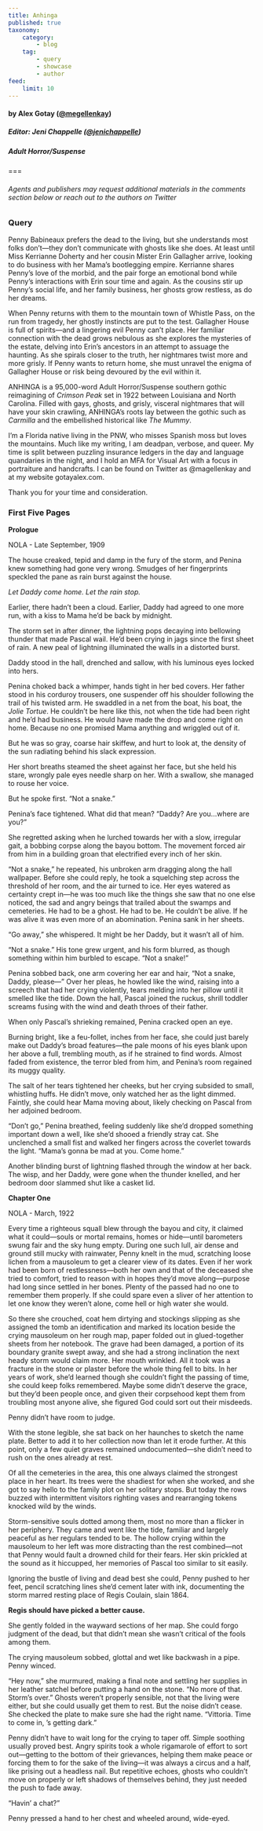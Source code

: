 ```yaml
---
title: Anhinga
published: true
taxonomy:
    category:
        - blog
    tag:
        - query
        - showcase
        - author
feed:
    limit: 10
---
```


#### by Alex Gotay ([@megellenkay](https://twitter.com/megellenkay?target=_blank))

##### Editor: Jeni Chappelle ([@jenichappelle](https://twitter.com/jenichappelle?target=_blank))

##### Adult Horror/Suspense

===
###### Agents and publishers may request additional materials in the comments section below or reach out to the authors on Twitter

### Query

Penny Babineaux prefers the dead to the living, but she understands most folks don’t—they don’t communicate with ghosts like she does. At least until Miss Kerrianne Doherty and her cousin Mister Erin Gallagher arrive, looking to do business with her Mama’s bootlegging empire. Kerrianne shares Penny’s love of the morbid, and the pair forge an emotional bond while Penny’s interactions with Erin sour time and again. As the cousins stir up Penny’s social life, and her family business, her ghosts grow restless, as do her dreams.

When Penny returns with them to the mountain town of Whistle Pass, on the run from tragedy, her ghostly instincts are put to the test. Gallagher House is full of spirits—and a lingering evil Penny can’t place. Her familiar connection with the dead grows nebulous as she explores the mysteries of the estate, delving into Erin’s ancestors in an attempt to assuage the haunting. As she spirals closer to the truth, her nightmares twist more and more grisly. If Penny wants to return home, she must unravel the enigma of Gallagher House or risk being devoured by the evil within it.

ANHINGA is a 95,000-word Adult Horror/Suspense southern gothic reimagining of _Crimson Peak_ set in 1922 between Louisiana and North Carolina. Filled with gays, ghosts, and grisly, visceral nightmares that will have your skin crawling, ANHINGA’s roots lay between the gothic such as _Carmilla_ and the embellished historical like _The Mummy_.

I’m a Florida native living in the PNW, who misses Spanish moss but loves the mountains. Much like my writing, I am deadpan, verbose, and queer. My time is split between puzzling insurance ledgers in the day and language quandaries in the night, and I hold an MFA for Visual Art with a focus in portraiture and handcrafts. I can be found on Twitter as @magellenkay and at my website gotayalex.com.

Thank you for your time and consideration.

### First Five Pages

**Prologue**

NOLA - Late September, 1909

The house creaked, tepid and damp in the fury of the storm, and Penina knew something had gone very wrong. Smudges of her fingerprints speckled the pane as rain burst against the house.  

_Let Daddy come home. Let the rain stop._ 

Earlier, there hadn’t been a cloud. Earlier, Daddy had agreed to one more run, with a kiss to Mama he’d be back by midnight. 

The storm set in after dinner, the lightning pops decaying into bellowing thunder that made Pascal wail. He’d been crying in jags since the first sheet of rain. A new peal of lightning illuminated the walls in a distorted burst.

Daddy stood in the hall, drenched and sallow, with his luminous eyes locked into hers.

Penina choked back a whimper, hands tight in her bed covers. Her father stood in his corduroy trousers, one suspender off his shoulder following the trail of his twisted arm. He swaddled in a net from the boat, his boat, the _Jolie Tortue_. He couldn’t be here like this, not when the tide had been right and he’d had business. He would have made the drop and come right on home. Because no one promised Mama anything and wriggled out of it. 

But he was so gray, coarse hair skiffew, and hurt to look at, the density of the sun radiating behind his slack expression.

Her short breaths steamed the sheet against her face, but she held his stare, wrongly pale eyes needle sharp on her. With a swallow, she managed to rouse her voice.

But he spoke first. “Not a snake.”

Penina’s face tightened. What did that mean? “Daddy? Are you...where are you?”

She regretted asking when he lurched towards her with a slow, irregular gait, a bobbing corpse along the bayou bottom. The movement forced air from him in a building groan that electrified every inch of her skin. 

“Not a snake,” he repeated, his unbroken arm dragging along the hall wallpaper. Before she could reply, he took a squelching step across the threshold of her room, and the air turned to ice. 
Her eyes watered as certainty crept in—he was too much like the things she saw that no one else noticed, the sad and angry beings that trailed about the swamps and cemeteries. He had to be a ghost. He had to be. He couldn’t be alive. If he was alive it was even more of an abomination. Penina sank in her sheets.

“Go away,” she whispered. It might be her Daddy, but it wasn’t all of him.

“Not a snake.” His tone grew urgent, and his form blurred, as though something within him burbled to escape. “Not a snake!”

Penina sobbed back, one arm covering her ear and hair, “Not a snake, Daddy, please—”
Over her pleas, he howled like the wind, raising into a screech that had her crying violently, tears melding into her pillow until it smelled like the tide. Down the hall, Pascal joined the ruckus, shrill toddler screams fusing with the wind and death throes of their father. 

When only Pascal’s shrieking remained, Penina cracked open an eye.

Burning bright, like a feu-follet, inches from her face, she could just barely make out Daddy’s broad features—the pale moons of his eyes blank upon her above a full, trembling mouth, as if he strained to find words. Almost faded from existence, the terror bled from him, and Penina’s room regained its muggy quality.

The salt of her tears tightened her cheeks, but her crying subsided to small, whistling huffs. He didn’t move, only watched her as the light dimmed. Faintly, she could hear Mama moving about, likely checking on Pascal from her adjoined bedroom.

“Don’t go,” Penina breathed, feeling suddenly like she’d dropped something important down a well, like she’d shooed a friendly stray cat. She unclenched a small fist and walked her fingers across the coverlet towards the light. “Mama’s gonna be mad at you. Come home.”

Another blinding burst of lightning flashed through the window at her back. The wisp, and her Daddy, were gone when the thunder knelled, and her bedroom door slammed shut like a casket lid. 

**Chapter One**

NOLA - March, 1922

Every time a righteous squall blew through the bayou and city, it claimed what it could—souls or mortal remains, homes or hide—until barometers swung fair and the sky hung empty. During one such lull, air dense and ground still mucky with rainwater, Penny knelt in the mud, scratching loose lichen from a mausoleum to get a clearer view of its dates. Even if her work had been born of restlessness—both her own and that of the deceased she tried to comfort, tried to reason with in hopes they’d move along—purpose had long since settled in her bones. Plenty of the passed had no one to remember them properly. If she could spare even a sliver of her attention to let one know they weren’t alone, come hell or high water she would. 

So there she crouched, coat hem dirtying and stockings slipping as she assigned the tomb an identification and marked its location beside the crying mausoleum on her rough map, paper folded out in glued-together sheets from her notebook. The grave had been damaged, a portion of its boundary granite swept away, and she had a strong inclination the next heady storm would claim more. Her mouth wrinkled. All it took was a fracture in the stone or plaster before the whole thing fell to bits. In her years of work, she’d learned though she couldn’t fight the passing of time, she could keep folks remembered. Maybe some didn’t deserve the grace, but they’d been people once, and given their corpsehood kept them from troubling most anyone alive, she figured God could sort out their misdeeds. 

Penny didn’t have room to judge. 

With the stone legible, she sat back on her haunches to sketch the name plate. Better to add it to her collection now than let it erode further. At this point, only a few quiet graves remained undocumented—she didn’t need to rush on the ones already at rest. 

Of all the cemeteries in the area, this one always claimed the strongest place in her heart. Its trees were the shadiest for when she worked, and she got to say hello to the family plot on her solitary stops. But today the rows buzzed with intermittent visitors righting vases and rearranging tokens knocked wild by the winds. 

Storm-sensitive souls dotted among them, most no more than a flicker in her periphery. They came and went like the tide, familiar and largely peaceful as her regulars tended to be. The hollow crying within the mausoleum to her left was more distracting than the rest combined—not that Penny would fault a drowned child for their fears. Her skin prickled at the sound as it hiccupped, her memories of Pascal too similar to sit easily.

Ignoring the bustle of living and dead best she could, Penny pushed to her feet, pencil scratching lines she’d cement later with ink, documenting the storm marred resting place of Regis Coulain, slain 1864. 

**Regis should have picked a better cause.**

She gently folded in the wayward sections of her map. She could forgo judgment of the dead, but that didn’t mean she wasn’t critical of the fools among them. 

The crying mausoleum sobbed, glottal and wet like backwash in a pipe. Penny winced. 

“Hey now,” she murmured, making a final note and settling her supplies in her leather satchel before putting a hand on the stone. “No more of that. Storm’s over.” Ghosts weren’t properly sensible, not that the living were either, but she could usually get them to rest. But the noise didn’t cease. She checked the plate to make sure she had the right name. “Vittoria. Time to come in, ’s getting dark.” 

Penny didn’t have to wait long for the crying to taper off. Simple soothing usually proved best. Angry spirits took a whole rigamarole of effort to sort out—getting to the bottom of their grievances, helping them make peace or forcing them to for the sake of the living—it was always a circus and a half, like prising out a headless nail. But repetitive echoes, ghosts who couldn’t move on properly or left shadows of themselves behind, they just needed the push to fade away. 

“Havin’ a chat?”

Penny pressed a hand to her chest and wheeled around, wide-eyed.
